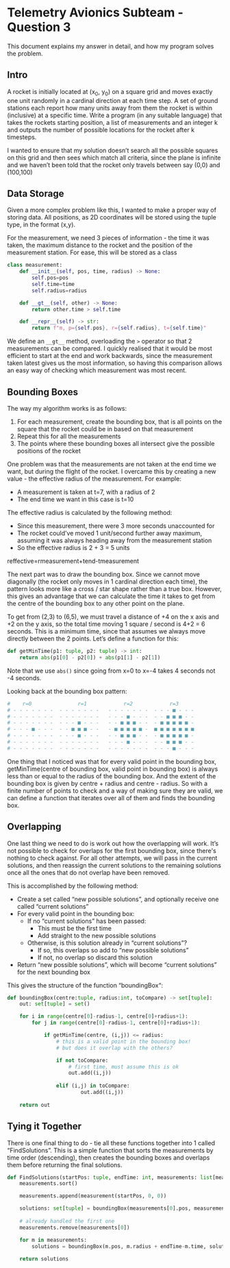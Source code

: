 # Telemetry Avionics Subteam - Question 3

This document explains my answer in detail, and how my program solves the problem.

## Intro

A rocket is initially located at (x<sub>0</sub>, y<sub>0</sub>) on a square grid and moves exactly one  unit randomly in a cardinal direction at each time step. A set of ground stations each report how many units away from them the rocket is within (inclusive) at a specific time. Write a program (in any suitable language) that takes the rockets starting position, a list of measurements and an integer k and outputs the number of possible locations for the rocket after k timesteps.

I wanted to ensure that my solution doesn’t search all the possible squares on this grid and then sees which match all criteria, since the plane is infinite and we haven’t been told that the rocket only travels between say (0,0) and (100,100)

## Data Storage

Given a more complex problem like this, I wanted to make a proper way of storing data. All positions, as 2D coordinates will be stored using the tuple type, in the format (x,y).

For the measurement, we need 3 pieces of information - the time it was taken, the maximum distance to the rocket and the position of the measurement station. For ease, this will be stored as a class

```python
class measurement:  
    def __init__(self, pos, time, radius) -> None:  
        self.pos=pos  
        self.time=time  
        self.radius=radius

    def __gt__(self, other) -> None:  
        return other.time > self.time

    def __repr__(self) -> str:  
        return f"m, p={self.pos}, r={self.radius}, t={self.time}"
```

We define an `__gt__` method, overloading the `>` operator so that 2 measurements can be compared. I quickly realised that it would be most efficient to start at the end and work backwards, since the measurement taken latest gives us the most information, so having this comparison allows an easy way of checking which measurement was most recent.

## Bounding Boxes

The way my algorithm works is as follows:

1. For each measurement, create the bounding box, that is all points on the square that the rocket could be in based on that measurement  
2. Repeat this for all the measurements  
3. The points where these bounding boxes all intersect give the possible positions of the rocket

One problem was that the measurements are not taken at the end time we want, but during the flight of the rocket. I overcame this by creating a new value - the effective radius of the measurement. For example:

* A measurement is taken at t=7, with a radius of 2  
* The end time we want in this case is t=10

The effective radius is calculated by the following method:

* Since this measurement, there were 3 more seconds unaccounted for  
* The rocket could’ve moved 1 unit/second further away maximum, assuming it was always heading away from the measurement station  
* So the effective radius is 2 + 3 = 5 units

reffective=rmeasurement+tend-tmeasurement

The next part was to draw the bounding box. Since we cannot move diagonally (the rocket only moves in 1 cardinal direction each time), the pattern looks more like a cross / star shape rather than a true box. However, this gives an advantage that we can calculate the time it takes to get from the centre of the bounding box to any other point on the plane.

To get from (2,3) to (6,5), we must travel a distance of +4 on the x axis and +2 on the y axis, so the total time moving 1 square / second is 4+2 = 6 seconds. This is a minimum time, since that assumes we always move directly between the 2 points. Let’s define a function for this:

```python
def getMinTime(p1: tuple, p2: tuple) -> int:  
    return abs(p1[0] - p2[0]) + abs(p1[1] - p2[1])
```

Note that we use `abs()` since going from x=0 to x=-4 takes 4 seconds not -4 seconds.

Looking back at the bounding box pattern:

```python
#    r=0               r=1            r=2            r=3  
# - - - - - - -  - - - - - - -   - - - - - - -  - - - ■ - - -  
# - - - - - - -  - - - - - - -   - - - ■ - - -  - - ■ ■ ■ - -  
# - - - - - - -  - - - ■ - - -   - - ■ ■ ■ - -  - ■ ■ ■ ■ ■ -  
# - - - ■ - - -  - - ■ ■ ■ - -   - ■ ■ ■ ■ ■ -  ■ ■ ■ ■ ■ ■ ■  
# - - - - - - -  - - - ■ - - -   - - ■ ■ ■ - -  - ■ ■ ■ ■ ■ -  
# - - - - - - -  - - - - - - -   - - - ■ - - -  - - ■ ■ ■ - -  
# - - - - - - -  - - - - - - -   - - - - - - -  - - - ■ - - -
```

One thing that I noticed was that for every valid point in the bounding box, getMinTime(centre of bounding box, valid point in bounding box) is always less than or equal to the radius of the bounding box. And the extent of the bounding box is given by centre + radius and centre - radius. So with a finite number of points to check and a way of making sure they are valid, we can define a function that iterates over all of them and finds the bounding box.

## Overlapping

One last thing we need to do is work out how the overlapping will work. It’s not possible to check for overlaps for the first bounding box, since there's nothing to check against. For all other attempts, we will pass in the current solutions, and then reassign the current solutions to the remaining solutions once all the ones that do not overlap have been removed.

This is accomplished by the following method:

* Create a set called “new possible solutions”, and optionally receive one called “current solutions”  
* For every valid point in the bounding box:  
  * If no “current solutions” has been passed:  
    * This must be the first time  
    * Add straight to the new possible solutions  
  * Otherwise, is this solution already in “current solutions”?  
    * If so, this overlaps so add to “new possible solutions”  
    * If not, no overlap so discard this solution  
* Return “new possible solutions”, which will become “current solutions” for the next bounding box

This gives the structure of the function “boundingBox“:

```python
def boundingBox(centre:tuple, radius:int, toCompare) -> set[tuple]:  
    out: set[tuple] = set()

    for i in range(centre[0]-radius-1, centre[0]+radius+1):  
        for j in range(centre[0]-radius-1, centre[0]+radius+1):

            if getMinTime(centre, (i,j)) <= radius:  
                # this is a valid point in the bounding box!  
                # but does it overlap with the others?

                if not toCompare:  
                    # first time, must assume this is ok  
                    out.add((i,j))  
                 
                elif (i,j) in toCompare:  
                        out.add((i,j))  
     
    return out
```

## Tying it Together

There is one final thing to do - tie all these functions together into 1 called “FindSolutions”. This is a simple function that sorts the measurements by time order (descending), then creates the bounding boxes and overlaps them before returning the final solutions.

```python
def FindSolutions(startPos: tuple, endTime: int, measurements: list[measurement]) -> set[tuple]:  
    measurements.sort()

    measurements.append(measurement(startPos, 0, 0))

    solutions: set[tuple] = boundingBox(measurements[0].pos, measurements[0].radius + endTime-measurements[0].time, None)  
     
    # already handled the first one  
    measurements.remove(measurements[0])

    for m in measurements:  
        solutions = boundingBox(m.pos, m.radius + endTime-m.time, solutions)  
     
    return solutions  
```
